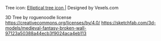 Tree icon:
<a target="_blank" href="https://www.vexels.com/vectors/preview/127601/elliptical-tree-icon"> Elliptical tree icon </a> |   Designed by Vexels.com

3D Tree by roguenoodle  license https://creativecommons.org/licenses/by/4.0/
https://sketchfab.com/3d-models/medieval-fantasy-broken-wall-97123a50388a44ecb3f9024aca4eb113